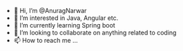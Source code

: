 - 👋 Hi, I’m @AnuragNarwar
- 👀 I’m interested in Java, Angular etc.
- 🌱 I’m currently learning Spring boot
- 💞️ I’m looking to collaborate on anything related to coding
- 📫 How to reach me ... 

<!---
AnuragNarwar/AnuragNarwar is a ✨ special ✨ repository because its `README.md` (this file) appears on your GitHub profile.
You can click the Preview link to take a look at your changes.
--->
